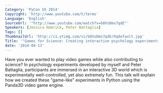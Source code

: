 ```yaml
---
Category: 'PyCon US 2014'
Copyright: 'http://www.youtube.com/t/terms'
Language: 'English'
SourceUrl: '"http://www.youtube.com/watch?v=b8VsDmx7qdE"'
Speakers: [Jessica Hamrick, Peter Battaglia]
Tags: []
ThumbnailUrl: 'http://i1.ytimg.com/vi/b8VsDmx7qdE/hqdefault.jpg'
Title: '"Games for Science: Creating interactive psychology experiments"'
date: '2014-04-13'
---
```

Have you ever wanted to play video games while also contributing to science? In psychology experiments developed by myself and Peter Battaglia, participants are immersed in an interactive 3D world which is experimentally well-controlled, yet also extremely fun. This talk will explain how we created these "game-like" experiments in Python using the Panda3D video game engine.